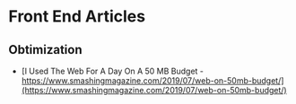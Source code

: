 # Front End Articles

## Obtimization

- [I Used The Web For A Day On A 50 MB Budget - https://www.smashingmagazine.com/2019/07/web-on-50mb-budget/](https://www.smashingmagazine.com/2019/07/web-on-50mb-budget/)